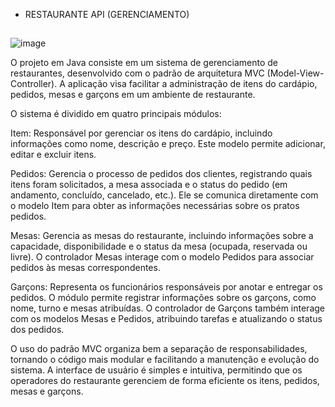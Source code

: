 - RESTAURANTE API (GERENCIAMENTO)
  
##

![image](https://github.com/user-attachments/assets/b99b880e-a86e-4ccd-a89b-59a64c9e8841)





O projeto em Java consiste em um sistema de gerenciamento de restaurantes, desenvolvido com o padrão de arquitetura MVC (Model-View-Controller). A aplicação visa facilitar a administração de itens do cardápio, pedidos, mesas e garçons em um ambiente de restaurante.

O sistema é dividido em quatro principais módulos:

Item: Responsável por gerenciar os itens do cardápio, incluindo informações como nome, descrição e preço. Este modelo permite adicionar, editar e excluir itens.

Pedidos: Gerencia o processo de pedidos dos clientes, registrando quais itens foram solicitados, a mesa associada e o status do pedido (em andamento, concluído, cancelado, etc.). Ele se comunica diretamente com o modelo Item para obter as informações necessárias sobre os pratos pedidos.

Mesas: Gerencia as mesas do restaurante, incluindo informações sobre a capacidade, disponibilidade e o status da mesa (ocupada, reservada ou livre). O controlador Mesas interage com o modelo Pedidos para associar pedidos às mesas correspondentes.

Garçons: Representa os funcionários responsáveis por anotar e entregar os pedidos. O módulo permite registrar informações sobre os garçons, como nome, turno e mesas atribuídas. O controlador de Garçons também interage com os modelos Mesas e Pedidos, atribuindo tarefas e atualizando o status dos pedidos.

O uso do padrão MVC organiza bem a separação de responsabilidades, tornando o código mais modular e facilitando a manutenção e evolução do sistema. A interface de usuário é simples e intuitiva, permitindo que os operadores do restaurante gerenciem de forma eficiente os itens, pedidos, mesas e garçons.
